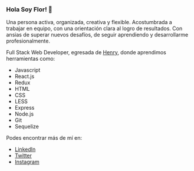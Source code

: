 ### Hola Soy Flor! 👋

Una persona activa, organizada, creativa y flexible. Acostumbrada a trabajar en equipo, con una orientación clara al logro de resultados. Con ansias de superar nuevos desafíos, de seguir aprendiendo y desarrollarme profesionalmente. 

Full Stack Web Developer, egresada de [Henry](https://www.soyhenry.com/), donde aprendimos herramientas como:
* Javascript
* React.js
* Redux
* HTML
* CSS
* LESS
* Express
* Node.js
* Git
* Sequelize

Podes encontrar más de mí en:
- [LinkedIn](https://www.linkedin.com/in/florencia-ciccione/)
- [Twitter](https://twitter.com/FlorCiccione)
- [Instagram](https://www.instagram.com/florenciaciccione/)

<!--
**florciccione/florciccione** is a ✨ _special_ ✨ repository because its `README.md` (this file) appears on your GitHub profile.

Here are some ideas to get you started:

- 🔭 I’m currently working on ...
- 🌱 I’m currently learning ...
- 👯 I’m looking to collaborate on ...
- 🤔 I’m looking for help with ...
- 💬 Ask me about ...
- 📫 How to reach me: ...
- 😄 Pronouns: ...
- ⚡ Fun fact: ...
-->
